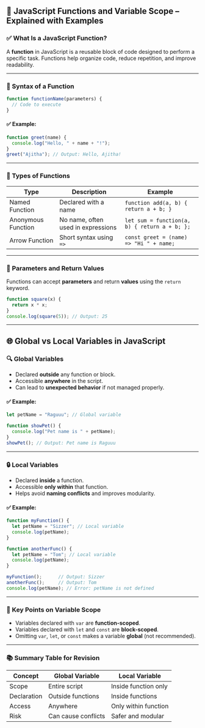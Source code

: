 

## 🧠 JavaScript Functions and Variable Scope – Explained with Examples

### ✅ What Is a JavaScript Function?

A **function** in JavaScript is a reusable block of code designed to perform a specific task. Functions help organize code, reduce repetition, and improve readability.

---

### 📌 Syntax of a Function

```javascript
function functionName(parameters) {
  // Code to execute
}
```

#### ✅ Example:

```javascript
function greet(name) {
  console.log("Hello, " + name + "!");
}
greet("Ajitha"); // Output: Hello, Ajitha!
```

---

### 🔄 Types of Functions

| Type | Description | Example |
|------|-------------|---------|
| Named Function | Declared with a name | `function add(a, b) { return a + b; }` |
| Anonymous Function | No name, often used in expressions | `let sum = function(a, b) { return a + b; };` |
| Arrow Function | Short syntax using `=>` | `const greet = (name) => "Hi " + name;` |

---

### 🧩 Parameters and Return Values

Functions can accept **parameters** and return **values** using the `return` keyword.

```javascript
function square(x) {
  return x * x;
}
console.log(square(5)); // Output: 25
```

---

## 🌐 Global vs Local Variables in JavaScript

### 🔍 Global Variables

- Declared **outside** any function or block.
- Accessible **anywhere** in the script.
- Can lead to **unexpected behavior** if not managed properly.

#### ✅ Example:

```javascript
let petName = "Raguuu"; // Global variable

function showPet() {
  console.log("Pet name is " + petName);
}
showPet(); // Output: Pet name is Raguuu
```

---

### 🔒 Local Variables

- Declared **inside** a function.
- Accessible **only within** that function.
- Helps avoid **naming conflicts** and improves modularity.

#### ✅ Example:

```javascript
function myFunction() {
  let petName = "Sizzer"; // Local variable
  console.log(petName);
}

function anotherFunc() {
  let petName = "Tom"; // Local variable
  console.log(petName);
}

myFunction();      // Output: Sizzer
anotherFunc();     // Output: Tom
console.log(petName); // Error: petName is not defined
```

---

### 🧠 Key Points on Variable Scope

- Variables declared with `var` are **function-scoped**.
- Variables declared with `let` and `const` are **block-scoped**.
- Omitting `var`, `let`, or `const` makes a variable **global** (not recommended).

---

### 📚 Summary Table for Revision

| Concept | Global Variable | Local Variable |
|--------|------------------|----------------|
| Scope | Entire script | Inside function only |
| Declaration | Outside functions | Inside functions |
| Access | Anywhere | Only within function |
| Risk | Can cause conflicts | Safer and modular |
